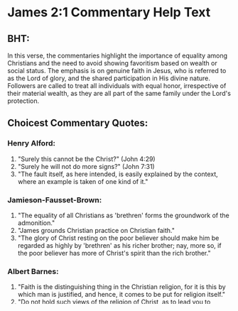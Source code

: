# James 2:1 Commentary Help Text

## BHT:
In this verse, the commentaries highlight the importance of equality among Christians and the need to avoid showing favoritism based on wealth or social status. The emphasis is on genuine faith in Jesus, who is referred to as the Lord of glory, and the shared participation in His divine nature. Followers are called to treat all individuals with equal honor, irrespective of their material wealth, as they are all part of the same family under the Lord's protection.

## Choicest Commentary Quotes:
### Henry Alford:
1. "Surely this cannot be the Christ?" (John 4:29)
2. "Surely he will not do more signs?" (John 7:31)
3. "The fault itself, as here intended, is easily explained by the context, where an example is taken of one kind of it."

### Jamieson-Fausset-Brown:
1. "The equality of all Christians as 'brethren' forms the groundwork of the admonition."
2. "James grounds Christian practice on Christian faith."
3. "The glory of Christ resting on the poor believer should make him be regarded as highly by 'brethren' as his richer brother; nay, more so, if the poor believer has more of Christ's spirit than the rich brother."

### Albert Barnes:
1. "Faith is the distinguishing thing in the Christian religion, for it is this by which man is justified, and hence, it comes to be put for religion itself."
2. "Do not hold such views of the religion of Christ, as to lead you to manifest partiality to others on account of their difference of rank or outward circumstances."
3. "The design here seems to be to show that the religion of such a Lord should be in no way dishonored."

### Marvin Vincent:
1. "Have, not in the sense of hold fast, cleave to, but of possessing, occupying, and practicing, as a matter of habit."
2. "A rented estate is a holding. So of an opinion, or set of opinions, with which one is publicly identified."
3. "To receive the countenance is a Hebrew phrase. Thus Leviticus 19:15 (Sept.) : Ouj lhyh proswpon ptwcou : Thou shalt not respect the person (receive the countenance) of the poor."

### John Calvin:
1. "For he does not simply disapprove of honor being paid to the rich, but that this should not be done in a way so as to despise or reproach the poor."
2. "He means that the respect of persons is inconsistent with the faith of Christ, so that they cannot be united together, and rightly so."
3. "For so great is the brightness of Christ, that it easily extinguishes all the glories of the world, if indeed it irradiates our eyes."

### Philip Schaff:
1. "As the true service of God consists in active benevolence, exercised especially toward the poor and afflicted, St. James takes occasion to reprove his readers for a practice which was in direct contradiction to this, namely, showing partiality to the rich, and despising the poor."
2. "Do not hold it in such a manner, as that respect of persons should constitute a part of it."
3. "The clause is inserted to show the vanity of earthly riches, as contrasted with the glory of Christ."

### Archibald T Robertson:
1. "Hold not... the faith of our Lord Jesus Christ." - The commentary highlights the importance of not holding onto a faith that is not in Jesus Christ. It emphasizes the need for genuine faith in Christ, rather than a superficial or false faith.

2. "The Lord of Glory." - This phrase describes Jesus Christ as the embodiment of the glory of God. It draws parallels to other passages in the New Testament that depict Jesus as the manifestation of God's glory, emphasizing His divinity and exalted status.

3. "Do not show partiality." - The commentary emphasizes the Christian virtue of not showing favoritism or partiality towards others. It encourages believers to treat all people equally and without discrimination, reflecting the impartiality of God.

These quotes provide insights into the commentary's discussion of the verse, highlighting the importance of genuine faith in Christ, the exalted nature of Jesus as the embodiment of God's glory, and the Christian virtue of impartiality.

### John Gill:
1. "Since the saints are all brethren, they are children of the same Father, belong to the same family, and are all one in Christ Jesus, whether high or low, rich or poor."
2. "Faith, whether as a doctrine or as a grace, is alike precious, and common to all."
3. "The poor as well as the rich are espoused by him, as their Lord and husband; and are redeemed by him, and are equally under his government and protection, and members of his body."

### John Wesley:
1. "The equality of Christians, intimated by this name, is the ground of the admonition."
2. "Hold not the faith of our common Lord, the Lord of glory - Of which glory all who believe in him partake."
3. "With respect of persons — That is, honour none merely for being rich; despise none merely for being poor."


## Generation Details
- Choicest Prompt: "choicest prompt v1"
- BHT Prompt: "bht prompt v3"
- Commentators: "Henry Alford, Jamieson-Fausset-Brown, Albert Barnes, Marvin Vincent, John Calvin, Philip Schaff, Archibald T Robertson, John Gill, John Wesley"
